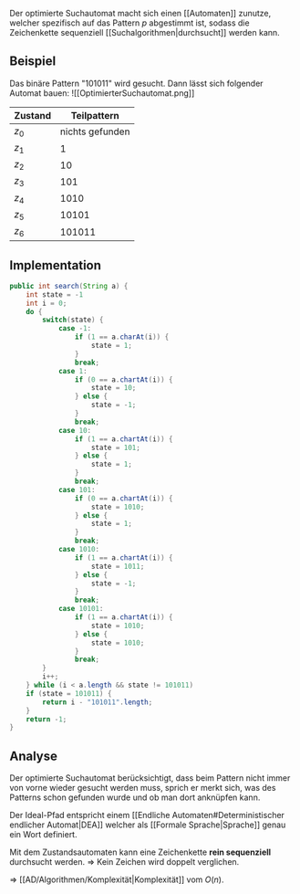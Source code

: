 Der optimierte Suchautomat macht sich einen [[Automaten]] zunutze, welcher spezifisch auf das Pattern $p$ abgestimmt ist, sodass die Zeichenkette sequenziell [[Suchalgorithmen|durchsucht]] werden kann.

## Beispiel
Das binäre Pattern "101011" wird gesucht. Dann lässt sich folgender Automat bauen:
![[OptimierterSuchautomat.png]]

| Zustand | Teilpattern     |
| ------- | --------------- |
| $z_{0}$ | nichts gefunden |
| $z_{1}$ | 1               |
| $z_{2}$ | 10              |
| $z_{3}$ | 101             |
| $z_{4}$ | 1010            |
| $z_{5}$ | 10101           |
| $z_{6}$ | 101011          |

## Implementation
```java
public int search(String a) {
	int state = -1
	int i = 0;
	do {
		switch(state) {
			case -1:
				if (1 == a.charAt(i)) {
					state = 1;
				}
				break;
			case 1:
				if (0 == a.chartAt(i)) {
					state = 10;	
				} else {
					state = -1;
				}
				break;
			case 10:
				if (1 == a.chartAt(i)) {
					state = 101;	
				} else {
					state = 1;
				}
				break;
			case 101:
				if (0 == a.chartAt(i)) {
					state = 1010;	
				} else {
					state = 1;
				}
				break;
			case 1010:
				if (1 == a.chartAt(i)) {
					state = 1011;	
				} else {
					state = -1;
				}
				break;
			case 10101:
				if (1 == a.chartAt(i)) {
					state = 1010;	
				} else {
					state = 1010;
				}
				break;
		}
		i++;
	} while (i < a.length && state != 101011)
	if (state = 101011) {
		return i - "101011".length;
	}
	return -1;
}
```

## Analyse
Der optimierte Suchautomat berücksichtigt, dass beim Pattern nicht immer von vorne wieder gesucht werden muss, sprich er merkt sich, was des Patterns schon gefunden wurde und ob man dort anknüpfen kann.

Der Ideal-Pfad entspricht einem [[Endliche Automaten#Deterministischer endlicher Automat|DEA]] welcher als [[Formale Sprache|Sprache]] genau ein Wort definiert.

Mit dem Zustandsautomaten kann eine Zeichenkette **rein sequenziell** durchsucht werden.
=> Kein Zeichen wird doppelt verglichen.

=> [[AD/Algorithmen/Komplexität|Komplexität]] vom $O(n)$.